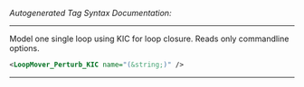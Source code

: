 _Autogenerated Tag Syntax Documentation:_

---
Model one single loop using KIC for loop closure. Reads only commandline options.

```xml
<LoopMover_Perturb_KIC name="(&string;)" />
```



---
